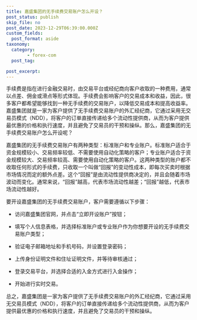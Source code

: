 ```yaml
---
title: 嘉盛集团的无手续费交易账户怎么开设？
post_status: publish
skip_file: no
post_date: 2023-12-29T06:39:00.000Z
custom_fields: 
  post_format: aside
taxonomy:
  category:
        - forex-com
  post_tag:

post_excerpt: 
---
```

手续费是指在进行金融交易时，由交易平台或经纪商向客户收取的一种费用，通常以点差、佣金或滑点等形式体现。手续费会影响客户的交易成本和收益，因此，很多客户都希望能够找到一种无手续费的交易账户，以降低交易成本和提高收益率。嘉盛集团就是一家为客户提供了无手续费交易账户的外汇经纪商，它通过采用无交易员模式（NDD），将客户的订单直接传递给多个流动性提供商，从而为客户提供最优惠的价格和执行速度，并且避免了交易员的干预和操纵。那么，嘉盛集团的无手续费交易账户怎么开设呢？

嘉盛集团的无手续费交易账户有两种类型：标准账户和专业账户。标准账户适合于资金规模较小、交易频率较低、不需要使用自动化策略的客户；专业账户适合于资金规模较大、交易频率较高、需要使用自动化策略的客户。这两种类型的账户都不收取任何形式的手续费，只收取一个叫做“回报”的变动性成本，即每次买卖时根据市场情况而定的额外点差。这个“回报”是由流动性提供商决定的，并且会随着市场波动而变化。通常来说，“回报”越高，代表市场流动性越差；“回报”越低，代表市场流动性越好。

要开设嘉盛集团的无手续费交易账户，客户需要遵循以下步骤：

* 访问嘉盛集团官网，并点击“立即开设账户”按钮；

* 填写个人信息表格，并选择标准账户或专业账户作为你想要开设的无手续费交易账户类型；

* 验证电子邮箱地址和手机号码，并设置登录密码；

* 上传身份证明文件和住址证明文件，并等待审核通过；

* 登录交易平台，并选择合适的入金方式进行入金操作；

* 开始进行实时交易。

总之，嘉盛集团是一家为客户提供了无手续费交易账户的外汇经纪商，它通过采用无交易员模式（NDD），将客户的订单直接传递给多个流动性提供商，从而为客户提供最优惠的价格和执行速度，并且避免了交易员的干预和操纵。